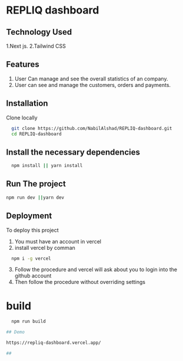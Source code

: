 
# REPLIQ dashboard

## Technology Used

1.Next js.
2.Tailwind CSS

## Features 

1. User Can manage and see the overall statistics of an company.
2. User can see and manage the customers, orders and payments.



## Installation

Clone locally 

```bash
  git clone https://github.com/NabilAlshad/REPLIQ-dashboard.git
  cd REPLIQ-dashboard
```
##  Install the necessary dependencies
```bash
  npm install || yarn install
```
## Run The project

 ```bash
 npm run dev ||yarn dev
 ```
## Deployment

To deploy this project 

1. You  must have an account in vercel
2. install vercel by comman 

```bash
  npm i -g vercel
```
3. Follow the procedure and vercel will ask about you to login into the github account
4. Then follow the procedure without overriding settings

# build 
```bash
  npm run build 

## Demo

https://repliq-dashboard.vercel.app/

## 


